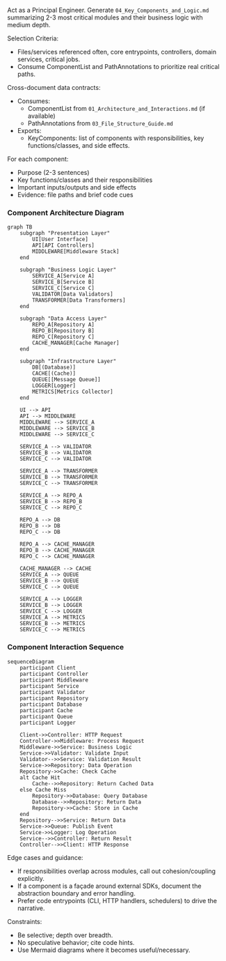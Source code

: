 Act as a Principal Engineer. Generate `04_Key_Components_and_Logic.md` summarizing 2-3 most critical modules and their business logic with medium depth.

Selection Criteria:
- Files/services referenced often, core entrypoints, controllers, domain services, critical jobs.
- Consume ComponentList and PathAnnotations to prioritize real critical paths.

Cross-document data contracts:
- Consumes:
  - ComponentList from `01_Architecture_and_Interactions.md` (if available)
  - PathAnnotations from `03_File_Structure_Guide.md`
- Exports:
  - KeyComponents: list of components with responsibilities, key functions/classes, and side effects.

For each component:
- Purpose (2-3 sentences)
- Key functions/classes and their responsibilities
- Important inputs/outputs and side effects
- Evidence: file paths and brief code cues

### Component Architecture Diagram
```mermaid
graph TB
    subgraph "Presentation Layer"
        UI[User Interface]
        API[API Controllers]
        MIDDLEWARE[Middleware Stack]
    end
    
    subgraph "Business Logic Layer"
        SERVICE_A[Service A]
        SERVICE_B[Service B]
        SERVICE_C[Service C]
        VALIDATOR[Data Validators]
        TRANSFORMER[Data Transformers]
    end
    
    subgraph "Data Access Layer"
        REPO_A[Repository A]
        REPO_B[Repository B]
        REPO_C[Repository C]
        CACHE_MANAGER[Cache Manager]
    end
    
    subgraph "Infrastructure Layer"
        DB[(Database)]
        CACHE[(Cache)]
        QUEUE[[Message Queue]]
        LOGGER[Logger]
        METRICS[Metrics Collector]
    end
    
    UI --> API
    API --> MIDDLEWARE
    MIDDLEWARE --> SERVICE_A
    MIDDLEWARE --> SERVICE_B
    MIDDLEWARE --> SERVICE_C
    
    SERVICE_A --> VALIDATOR
    SERVICE_B --> VALIDATOR
    SERVICE_C --> VALIDATOR
    
    SERVICE_A --> TRANSFORMER
    SERVICE_B --> TRANSFORMER
    SERVICE_C --> TRANSFORMER
    
    SERVICE_A --> REPO_A
    SERVICE_B --> REPO_B
    SERVICE_C --> REPO_C
    
    REPO_A --> DB
    REPO_B --> DB
    REPO_C --> DB
    
    REPO_A --> CACHE_MANAGER
    REPO_B --> CACHE_MANAGER
    REPO_C --> CACHE_MANAGER
    
    CACHE_MANAGER --> CACHE
    SERVICE_A --> QUEUE
    SERVICE_B --> QUEUE
    SERVICE_C --> QUEUE
    
    SERVICE_A --> LOGGER
    SERVICE_B --> LOGGER
    SERVICE_C --> LOGGER
    SERVICE_A --> METRICS
    SERVICE_B --> METRICS
    SERVICE_C --> METRICS
```

### Component Interaction Sequence
```mermaid
sequenceDiagram
    participant Client
    participant Controller
    participant Middleware
    participant Service
    participant Validator
    participant Repository
    participant Database
    participant Cache
    participant Queue
    participant Logger
    
    Client->>Controller: HTTP Request
    Controller->>Middleware: Process Request
    Middleware->>Service: Business Logic
    Service->>Validator: Validate Input
    Validator-->>Service: Validation Result
    Service->>Repository: Data Operation
    Repository->>Cache: Check Cache
    alt Cache Hit
        Cache-->>Repository: Return Cached Data
    else Cache Miss
        Repository->>Database: Query Database
        Database-->>Repository: Return Data
        Repository->>Cache: Store in Cache
    end
    Repository-->>Service: Return Data
    Service->>Queue: Publish Event
    Service->>Logger: Log Operation
    Service-->>Controller: Return Result
    Controller-->>Client: HTTP Response
```

Edge cases and guidance:
- If responsibilities overlap across modules, call out cohesion/coupling explicitly.
- If a component is a façade around external SDKs, document the abstraction boundary and error handling.
- Prefer code entrypoints (CLI, HTTP handlers, schedulers) to drive the narrative.

Constraints:
- Be selective; depth over breadth.
- No speculative behavior; cite code hints.
- Use Mermaid diagrams where it becomes useful/necessary.

